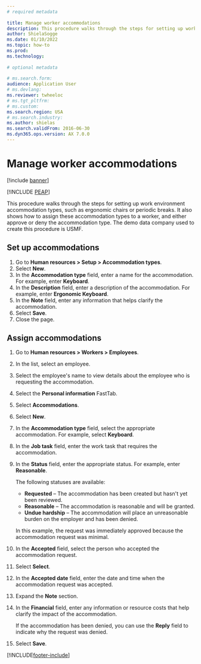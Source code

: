 ```yaml
--- 
# required metadata 
 
title: Manage worker accommodations
description: This procedure walks through the steps for setting up work environment accommodation types, such as ergonomic chairs or periodic breaks. 
author: ShielaSogge
ms.date: 01/10/2022
ms.topic: how-to 
ms.prod:  
ms.technology:  
 
# optional metadata 
 
# ms.search.form:   
audience: Application User 
# ms.devlang:  
ms.reviewer: twheeloc
# ms.tgt_pltfrm:  
# ms.custom:  
ms.search.region: USA
# ms.search.industry: 
ms.author: shielas
ms.search.validFrom: 2016-06-30 
ms.dyn365.ops.version: AX 7.0.0 
---
```

# Manage worker accommodations

[!include [banner](../../../includes/banner.md)]


[!INCLUDE [PEAP](../../../../../includes/peap-1.md)]

This procedure walks through the steps for setting up work environment accommodation types, such as ergonomic chairs or periodic breaks. It also shows how to assign these accommodation types to a worker, and either approve or deny the accommodation type. The demo data company used to create this procedure is USMF.

## Set up accommodations

1. Go to **Human resources \> Setup \> Accommodation types**.
2. Select **New**.
3. In the **Accommodation type** field, enter a name for the accommodation. For example, enter **Keyboard**.
4. In the **Description** field, enter a description of the accommodation. For example, enter **Ergonomic Keyboard**.
5. In the **Note** field, enter any information that helps clarify the accommodation.
6. Select **Save**.
7. Close the page.

## Assign accommodations

1. Go to **Human resources \> Workers \> Employees**.
2. In the list, select an employee.
3. Select the employee's name to view details about the employee who is requesting the accommodation.
4. Select the **Personal information** FastTab.
5. Select **Accommodations**.
6. Select **New**.
7. In the **Accommodation type** field, select the appropriate accommodation. For example, select **Keyboard**.
8. In the **Job task** field, enter the work task that requires the accommodation.
9. In the **Status** field, enter the appropriate status. For example, enter **Reasonable**.

    The following statuses are available:

    - **Requested** – The accommodation has been created but hasn't yet been reviewed.
    - **Reasonable** – The accommodation is reasonable and will be granted.
    - **Undue hardship** – The accommodation will place an unreasonable burden on the employer and has been denied.

    In this example, the request was immediately approved because the accommodation request was minimal.

10. In the **Accepted** field, select the person who accepted the accommodation request.
11. Select **Select**.
12. In the **Accepted date** field, enter the date and time when the accommodation request was accepted.
13. Expand the **Note** section.
14. In the **Financial** field, enter any information or resource costs that help clarify the impact of the accommodation.

    If the accommodation has been denied, you can use the **Reply** field to indicate why the request was denied.

15. Select **Save**.

[!INCLUDE[footer-include](../../../../../includes/footer-banner.md)]
